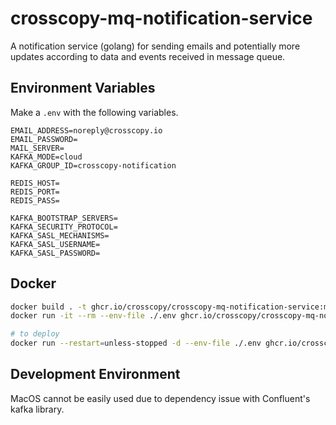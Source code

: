 # crosscopy-mq-notification-service

A notification service (golang) for sending emails and potentially more updates according to data and events received in message queue.

## Environment Variables

Make a `.env` with the following variables.

```
EMAIL_ADDRESS=noreply@crosscopy.io
EMAIL_PASSWORD=
MAIL_SERVER=
KAFKA_MODE=cloud
KAFKA_GROUP_ID=crosscopy-notification

REDIS_HOST=
REDIS_PORT=
REDIS_PASS=

KAFKA_BOOTSTRAP_SERVERS=
KAFKA_SECURITY_PROTOCOL=
KAFKA_SASL_MECHANISMS=
KAFKA_SASL_USERNAME=
KAFKA_SASL_PASSWORD=
```

## Docker

```bash
docker build . -t ghcr.io/crosscopy/crosscopy-mq-notification-service:main
docker run -it --rm --env-file ./.env ghcr.io/crosscopy/crosscopy-mq-notification-service:main

# to deploy
docker run --restart=unless-stopped -d --env-file ./.env ghcr.io/crosscopy/crosscopy-mq-notification-service:main
```

## Development Environment

MacOS cannot be easily used due to dependency issue with Confluent's kafka library.